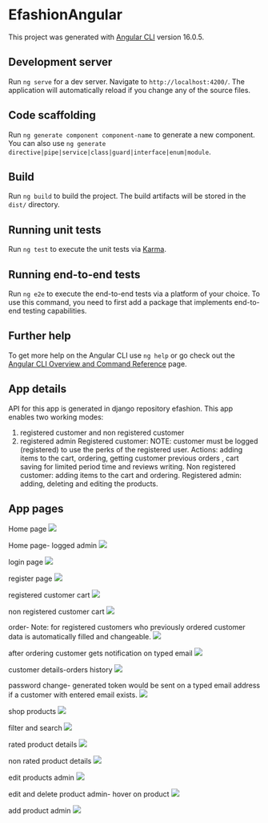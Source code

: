 # EfashionAngular

This project was generated with [Angular CLI](https://github.com/angular/angular-cli) version 16.0.5.

## Development server

Run `ng serve` for a dev server. Navigate to `http://localhost:4200/`. The application will automatically reload if you change any of the source files.

## Code scaffolding

Run `ng generate component component-name` to generate a new component. You can also use `ng generate directive|pipe|service|class|guard|interface|enum|module`.

## Build

Run `ng build` to build the project. The build artifacts will be stored in the `dist/` directory.

## Running unit tests

Run `ng test` to execute the unit tests via [Karma](https://karma-runner.github.io).

## Running end-to-end tests

Run `ng e2e` to execute the end-to-end tests via a platform of your choice. To use this command, you need to first add a package that implements end-to-end testing capabilities.

## Further help

To get more help on the Angular CLI use `ng help` or go check out the [Angular CLI Overview and Command Reference](https://angular.io/cli) page.

## App details
API for this app is generated in django repository efashion.
This app enables two working modes:
 1. registered customer and non registered customer
 2. registered admin
Registered customer: NOTE: customer must be logged (registered) to use the perks of the registered user. Actions: adding items to the cart,
ordering, getting customer previous orders , cart saving for limited period time and reviews writing.
Non registered customer: adding items to the cart and ordering.
Registered admin: adding, deleting and editing the products.

## App pages 
Home page
<img src="/src/assets/explanatoryImages/homePage.png"> 

Home page- logged admin
<img src="/src/assets/explanatoryImages/homeAdmin.png"> 

login page
<img src="/src/assets/explanatoryImages/loginPage.png"> 

register page
<img src="/src/assets/explanatoryImages/registerPage.png"> 

registered customer cart
<img src="/src/assets/explanatoryImages/loggedUserCart.png"> 

non registered customer cart
<img src="/src/assets/explanatoryImages/cart.png"> 

order- Note: for registered customers who previously ordered customer data is automatically filled and changeable.
<img src="/src/assets/explanatoryImages/order.png">

after ordering customer gets notification on typed email 
<img src="/src/assets/explanatoryImages/orderEmail.JPG">

customer details-orders history
<img src="/src/assets/explanatoryImages/customerDetails.png"> 

password change- generated token would be sent on a typed email address if a customer with entered email exists.
<img src="/src/assets/explanatoryImages/passwordChange.png"> 

shop products 
<img src="/src/assets/explanatoryImages/shop.png"> 

filter and search
<img src="/src/assets/explanatoryImages/filterAndSearch.png"> 

rated product details
<img src="/src/assets/explanatoryImages/ratedProductDetails.png"> 

non rated product details
<img src="/src/assets/explanatoryImages/productDetailsNotRated.png"> 

edit products admin
<img src="/src/assets/explanatoryImages/editProductsAdmin.png"> 

edit and delete product admin- hover on product
<img src="/src/assets/explanatoryImages/editItemAdmin.png"> 

add product admin
<img src="/efashionAngular/src/assets/explanatoryImages/addProductAdmin.png"> 







